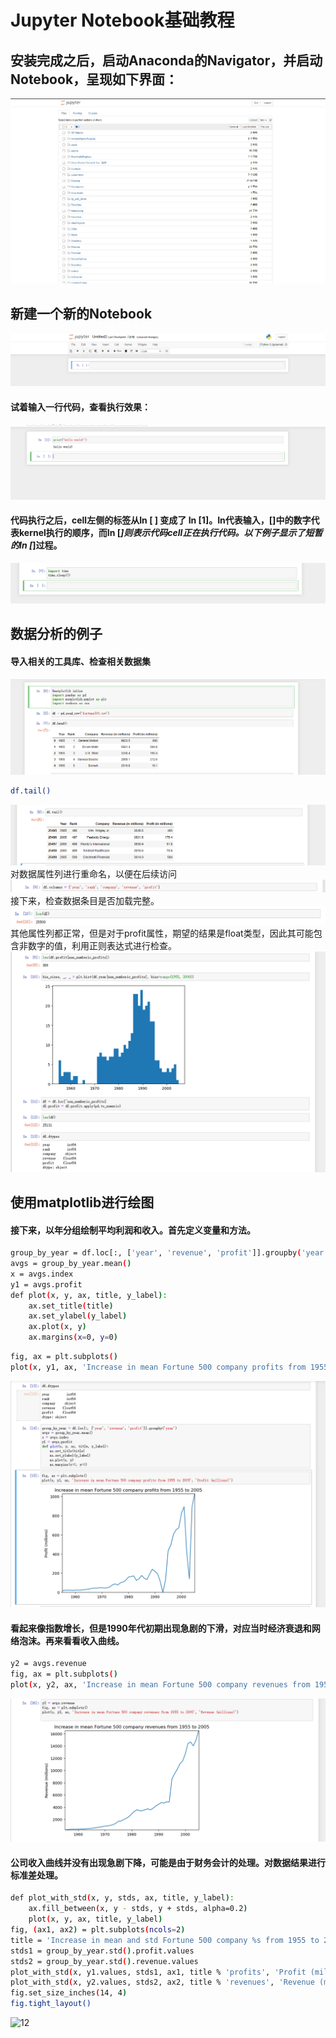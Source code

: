 ﻿# Jupyter Notebook基础教程
## 安装完成之后，启动Anaconda的Navigator，并启动Notebook，呈现如下界面：
![运行](https://github.com/WananGQ/Android2023/blob/main/Lab3/image/1.png)
## 新建一个新的Notebook
![新建](https://github.com/WananGQ/Android2023/blob/main/Lab3/image/2.png)
#### 试着输入一行代码，查看执行效果：
![3](https://github.com/WananGQ/Android2023/blob/main/Lab3/image/3.png)
#### 代码执行之后，cell左侧的标签从In [ ] 变成了 In [1]。In代表输入，[]中的数字代表kernel执行的顺序，而In [*]则表示代码cell正在执行代码。以下例子显示了短暂的In [*]过程。
![4](https://github.com/WananGQ/Android2023/blob/main/Lab3/image/4.png)
## 数据分析的例子
#### 导入相关的工具库、检查相关数据集
![5](https://github.com/WananGQ/Android2023/blob/main/Lab3/image/5.png)

```bash
df.tail()
```
![6](https://github.com/WananGQ/Android2023/blob/main/Lab3/image/6.png)
对数据属性列进行重命名，以便在后续访问
![7](https://github.com/WananGQ/Android2023/blob/main/Lab3/image/7.png)
接下来，检查数据条目是否加载完整。
![8](https://github.com/WananGQ/Android2023/blob/main/Lab3/image/8.png)
其他属性列都正常，但是对于profit属性，期望的结果是float类型，因此其可能包含非数字的值，利用正则表达式进行检查。
![9](https://github.com/WananGQ/Android2023/blob/main/Lab3/image/9.png)
## 使用matplotlib进行绘图
#### 接下来，以年分组绘制平均利润和收入。首先定义变量和方法。

```bash
group_by_year = df.loc[:, ['year', 'revenue', 'profit']].groupby('year')
avgs = group_by_year.mean()
x = avgs.index
y1 = avgs.profit
def plot(x, y, ax, title, y_label):
    ax.set_title(title)
    ax.set_ylabel(y_label)
    ax.plot(x, y)
    ax.margins(x=0, y=0)

```

```bash
fig, ax = plt.subplots()
plot(x, y1, ax, 'Increase in mean Fortune 500 company profits from 1955 to 2005', 'Profit (millions)')

```
![10](https://github.com/WananGQ/Android2023/blob/main/Lab3/image/10.png)
#### 看起来像指数增长，但是1990年代初期出现急剧的下滑，对应当时经济衰退和网络泡沫。再来看看收入曲线。

```bash
y2 = avgs.revenue
fig, ax = plt.subplots()
plot(x, y2, ax, 'Increase in mean Fortune 500 company revenues from 1955 to 2005', 'Revenue (millions)')
```
![11](https://github.com/WananGQ/Android2023/blob/main/Lab3/image/11.png)
#### 公司收入曲线并没有出现急剧下降，可能是由于财务会计的处理。对数据结果进行标准差处理。

```bash
def plot_with_std(x, y, stds, ax, title, y_label):
    ax.fill_between(x, y - stds, y + stds, alpha=0.2)
    plot(x, y, ax, title, y_label)
fig, (ax1, ax2) = plt.subplots(ncols=2)
title = 'Increase in mean and std Fortune 500 company %s from 1955 to 2005'
stds1 = group_by_year.std().profit.values
stds2 = group_by_year.std().revenue.values
plot_with_std(x, y1.values, stds1, ax1, title % 'profits', 'Profit (millions)')
plot_with_std(x, y2.values, stds2, ax2, title % 'revenues', 'Revenue (millions)')
fig.set_size_inches(14, 4)
fig.tight_layout()

```
![12]()
